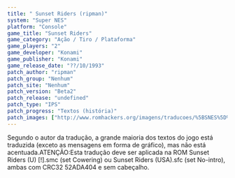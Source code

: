 ```yaml
---
title: " Sunset Riders (ripman)"
system: "Super NES"
platform: "Console"
game_title: "Sunset Riders"
game_category: "Ação / Tiro / Plataforma"
game_players: "2"
game_developer: "Konami"
game_publisher: "Konami"
game_release_date: "??/10/1993"
patch_author: "ripman"
patch_group: "Nenhum"
patch_site: "Nenhum"
patch_version: "Beta2"
patch_release: "undefined"
patch_type: "IPS"
patch_progress: "Textos (história)"
patch_images: ["http://www.romhackers.org/imagens/traducoes/%5BSNES%5D%20Sunset%20Riders%20-%20ripman%20-%201.png","http://www.romhackers.org/imagens/traducoes/%5BSNES%5D%20Sunset%20Riders%20-%20ripman%20-%202.png","http://www.romhackers.org/imagens/traducoes/%5BSNES%5D%20Sunset%20Riders%20-%20ripman%20-%203.png"]
---
```

Segundo o autor da tradução, a grande maioria dos textos do jogo está traduzida (exceto as mensagens em forma de gráfico), mas não está acentuada.ATENÇÃO:Esta tradução deve ser aplicada na ROM Sunset Riders (U) [!].smc (set Cowering) ou Sunset Riders (USA).sfc (set No-intro), ambas com CRC32 52ADA404 e sem cabeçalho.